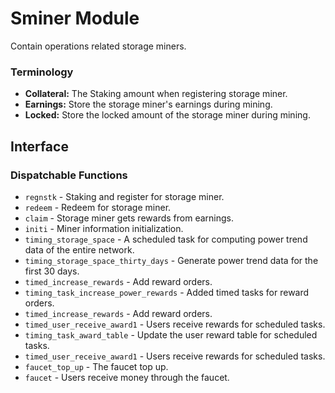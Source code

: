 # Sminer Module

Contain operations related storage miners.

### Terminology

* **Collateral:** The Staking amount when registering storage miner.
* **Earnings:** Store the storage miner's earnings during mining.
* **Locked:** Store the locked amount of the storage miner during mining.

## Interface

### Dispatchable Functions

* `regnstk` - Staking and register for storage miner.
* `redeem` - Redeem for storage miner.
* `claim` - Storage miner gets rewards from earnings.
* `initi` - Miner information initialization.
* `timing_storage_space` - A scheduled task for computing power trend data of the entire network.
* `timing_storage_space_thirty_days` - Generate power trend data for the first 30 days.
* `timed_increase_rewards` - Add reward orders.
* `timing_task_increase_power_rewards` - Added timed tasks for reward orders.
* `timed_increase_rewards` - Add reward orders.
* `timed_user_receive_award1` - Users receive rewards for scheduled tasks.
* `timing_task_award_table` - Update the user reward table for scheduled tasks.
* `timed_user_receive_award1` - Users receive rewards for scheduled tasks.
* `faucet_top_up` - The faucet top up.
* `faucet` - Users receive money through the faucet.
